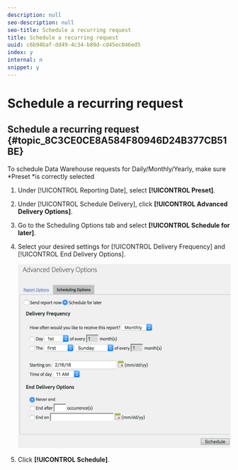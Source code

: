 ```yaml
---
description: null
seo-description: null
seo-title: Schedule a recurring request
title: Schedule a recurring request
uuid: c6b94baf-dd49-4c34-b89d-cd45ec046ed5
index: y
internal: n
snippet: y
---
```


# Schedule a recurring request

## Schedule a recurring request {#topic_8C3CE0CE8A584F80946D24B377CB51BE}

To schedule Data Warehouse requests for Daily/Monthly/Yearly, make sure &#42;Preset &#42;is correctly selected

1. Under [!UICONTROL Reporting Date], select **[!UICONTROL Preset]**. 

1. Under [!UICONTROL Schedule Delivery], click **[!UICONTROL Advanced Delivery Options]**. 

1. Go to the Scheduling Options tab and select **[!UICONTROL Schedule for later]**. 
1. Select your desired settings for [!UICONTROL Delivery Frequency] and [!UICONTROL End Delivery Options].

   ![](assets/dw_schedule.png)

1. Click **[!UICONTROL Schedule]**.

